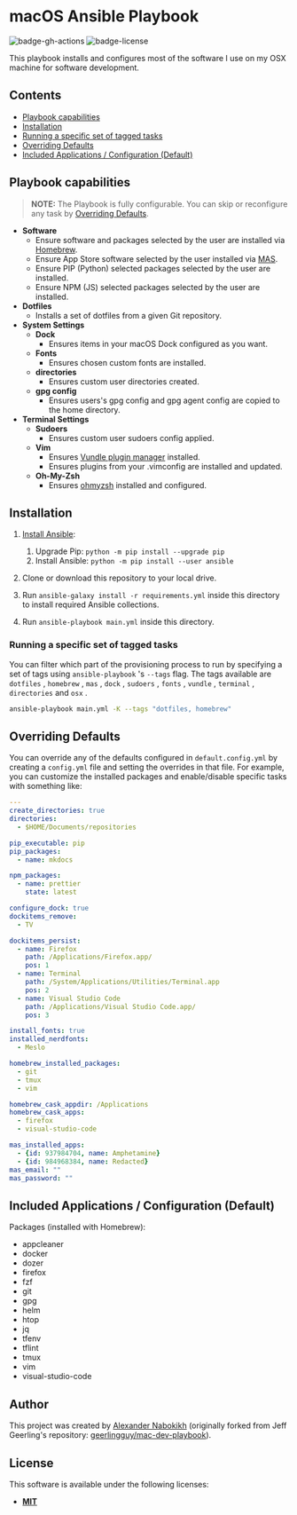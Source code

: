 # macOS Ansible Playbook

![badge-gh-actions]
![badge-license]

This playbook installs and configures most of the software I use on my OSX machine for software development.

## Contents

- [Playbook capabilities](#playbook-capabilities)
- [Installation](#installation)
- [Running a specific set of tagged tasks](#running-a-specific-set-of-tagged-tasks)
- [Overriding Defaults](#overriding-defaults)
- [Included Applications / Configuration (Default)](#included-applications--configuration-default)

## Playbook capabilities

> **NOTE:** The Playbook is fully configurable. You can skip or reconfigure any task by [Overriding Defaults](#overriding-defaults).

- **Software**
  - Ensure software and packages selected by the user are installed via [Homebrew](https://github.com/Homebrew/brew).
  - Ensure App Store software selected by the user installed via [MAS](https://github.com/mas-cli/mas).
  - Ensure PIP (Python) selected packages selected by the user are installed.
  - Ensure NPM (JS) selected packages selected by the user are installed.
- **Dotfiles**
  - Installs a set of dotfiles from a given Git repository.
- **System Settings**
  - **Dock**
    - Ensures items in your macOS Dock configured as you want.
  - **Fonts**
    - Ensures chosen custom fonts are installed.
  - **directories**
    - Ensures custom user directories created.
  - **gpg config**
    - Ensures users's gpg config and gpg agent config are copied to the home directory.
- **Terminal Settings**
  - **Sudoers**
    - Ensures custom user sudoers config applied.
  - **Vim**
    - Ensures [Vundle plugin manager](https://github.com/VundleVim/Vundle.vim) installed.
    - Ensures plugins from your .vimconfig are installed and updated.
  - **Oh-My-Zsh**
    - Ensures [ohmyzsh](https://github.com/ohmyzsh/ohmyzsh) installed and configured.

## Installation

1. [Install Ansible](https://docs.ansible.com/ansible/latest/installation_guide/index.html):

   1. Upgrade Pip: `python -m pip install --upgrade pip`
   2. Install Ansible: `python -m pip install --user ansible`

2. Clone or download this repository to your local drive.
3. Run `ansible-galaxy install -r requirements.yml` inside this directory to install required Ansible collections.
4. Run `ansible-playbook main.yml` inside this directory.

### Running a specific set of tagged tasks

You can filter which part of the provisioning process to run by specifying a set of tags using `ansible-playbook` 's `--tags` flag. The tags available are `dotfiles` , `homebrew` , `mas` , `dock` , `sudoers` , `fonts` , `vundle` , `terminal` , `directories` and `osx` .

```sh
ansible-playbook main.yml -K --tags "dotfiles, homebrew"
```

## Overriding Defaults

You can override any of the defaults configured in `default.config.yml` by creating a `config.yml` file and setting the overrides in that file. For example, you can customize the installed packages and enable/disable specific tasks with something like:

```yaml
---
create_directories: true
directories:
  - $HOME/Documents/repositories

pip_executable: pip
pip_packages:
  - name: mkdocs

npm_packages:
  - name: prettier
    state: latest

configure_dock: true
dockitems_remove:
  - TV

dockitems_persist:
  - name: Firefox
    path: /Applications/Firefox.app/
    pos: 1
  - name: Terminal
    path: /System/Applications/Utilities/Terminal.app
    pos: 2
  - name: Visual Studio Code
    path: /Applications/Visual Studio Code.app/
    pos: 3

install_fonts: true
installed_nerdfonts:
  - Meslo

homebrew_installed_packages:
  - git
  - tmux
  - vim

homebrew_cask_appdir: /Applications
homebrew_cask_apps:
  - firefox
  - visual-studio-code

mas_installed_apps:
  - {id: 937984704, name: Amphetamine}
  - {id: 984968384, name: Redacted}
mas_email: ""
mas_password: ""
```

## Included Applications / Configuration (Default)

Packages (installed with Homebrew):

- appcleaner
- docker
- dozer
- firefox
- fzf
- git
- gpg
- helm
- htop
- jq
- tfenv
- tflint
- tmux
- vim
- visual-studio-code

## Author

This project was created by [Alexander Nabokikh](https://www.linkedin.com/in/nabokih/) (originally forked from Jeff Geerling's repository: [geerlingguy/mac-dev-playbook](https://github.com/geerlingguy/mac-dev-playbook)).

## License

This software is available under the following licenses:

- **[MIT](https://github.com/AlexNabokikh/mac-playbook/blob/master/LICENSE)**

[badge-gh-actions]: https://github.com/AlexNabokikh/windows-playbook/actions/workflows/release.yaml/badge.svg
[badge-license]: https://img.shields.io/badge/License-MIT-informational
